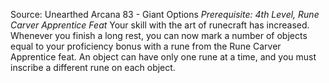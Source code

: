Source: Unearthed Arcana 83 - Giant Options
*Prerequisite: 4th Level, Rune Carver Apprentice Feat*
Your skill with the art of runecraft has increased.
Whenever you finish a long rest, you can now mark a number of objects equal to your proficiency bonus with a rune from the Rune Carver Apprentice feat. An object can have only one rune at a time, and you must inscribe a different rune on each object.